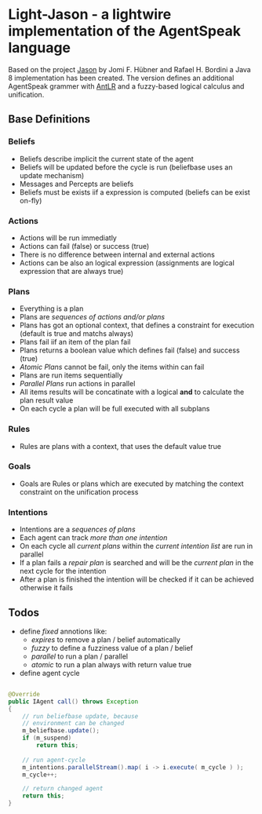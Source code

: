 # Light-Jason - a lightwire implementation of the AgentSpeak language

Based on the project [Jason](http://jason.sourceforge.net/) by Jomi F. Hübner and Rafael H. Bordini
a Java 8 implementation has been created. The version defines an additional AgentSpeak grammer with
[AntLR](http://www.antlr.org/) and a fuzzy-based logical calculus and unification.

## Base Definitions

### Beliefs

* Beliefs describe implicit the current state of the agent
* Beliefs will be updated before the cycle is run (beliefbase uses an update mechanism)
* Messages and Percepts are beliefs
* Beliefs must be exists iif a expression is computed (beliefs can be exist on-fly)

### Actions

* Actions will be run immediatly
* Actions can fail (false) or success (true)
* There is no difference between internal and external actions
* Actions can be also an logical expression (assignments are logical expression that are always true)


### Plans

* Everything is a plan
* Plans are _sequences of actions and/or plans_
* Plans has got an optional context, that defines a constraint for execution (default is true and matchs always)
* Plans fail iif an item of the plan fail
* Plans returns a boolean value which defines fail (false) and success (true)
* _Atomic Plans_ cannot be fail, only the items within can fail
* Plans are run items sequentially
* _Parallel Plans_ run actions in parallel
* All items results will be concatinate with a logical __and__ to calculate the plan result value
* On each cycle a plan will be full executed with all subplans

### Rules

* Rules are plans with a context, that uses the default value true

### Goals

* Goals are Rules or plans which are executed by matching the context constraint on the unification process

 
### Intentions
 
* Intentions are a _sequences of plans_
* Each agent can track _more than one intention_
* On each cycle all _current plans_ within the _current intention list_ are run in parallel
* If a plan fails a _repair plan_ is searched and will be the _current plan_ in the next cycle for the intention
* After a plan is finished the intention will be checked if it can be achieved otherwise it fails


## Todos

* define _fixed_ annotions like:
    * _expires_ to remove a plan / belief automatically 
    * _fuzzy_ to define a fuzziness value of a plan / belief
    * _parallel_ to run a plan / parallel
    * _atomic_ to run a plan always with return value true
* define agent cycle    

```java

@Override
public IAgent call() throws Exception
{
    // run beliefbase update, because
    // environment can be changed
    m_beliefbase.update();
    if (m_suspend)
        return this;
        
    // run agent-cycle
    m_intentions.parallelStream().map( i -> i.execute( m_cycle ) );
    m_cycle++;

    // return changed agent
    return this;
}

```